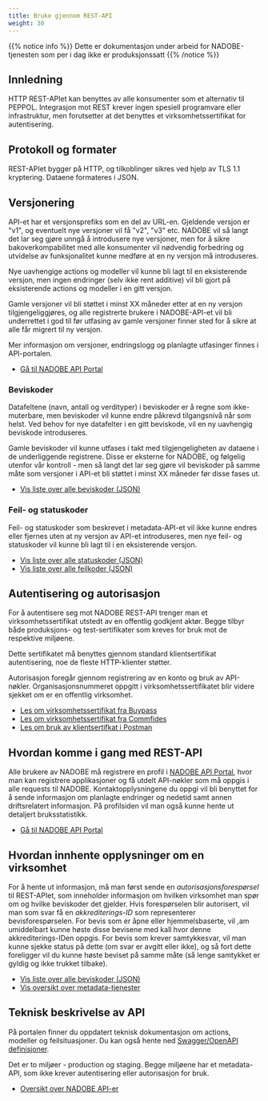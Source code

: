 ```yaml
---
title: Bruke gjennom REST-API
weight: 30
---
```


{{% notice info %}}
Dette er dokumentasjon under arbeid for NADOBE-tjenesten som per i dag ikke er produksjonssatt
{{% /notice %}}

## Innledning

HTTP REST-APIet kan benyttes av alle konsumenter som et alternativ til PEPPOL. Integrasjon mot REST krever ingen spesiell programvare eller infrastruktur, men forutsetter at det benyttes et virksomhetssertifikat for autentisering.

## Protokoll og formater

REST-APIet bygger på HTTP, og tilkoblinger sikres ved hjelp av TLS 1.1 kryptering. Dataene formateres i JSON.

## Versjonering

API-et har et versjonsprefiks som en del av URL-en. Gjeldende versjon er "v1", og eventuelt nye versjoner vil få "v2", "v3" etc. NADOBE vil så langt det lar seg gjøre unngå å introdusere nye versjoner, men for å sikre bakoverkompabilitet med alle konsumenter vil nødvendig forbedring og utvidelse av funksjonalitet kunne medføre at en ny versjon må introduseres.

Nye uavhengige actions og modeller vil kunne bli lagt til en eksisterende versjon, men ingen endringer (selv ikke rent additive) vil bli gjort på eksisterende actions og modeller i en gitt versjon.

Gamle versjoner vil bli støttet i minst XX måneder etter at en ny versjon tilgjengeliggjøres, og alle registrerte brukere i NADOBE-API-et vil bli underrettet i god til før utfasing av gamle versjoner finner sted for å sikre at alle får migrert til ny versjon.

Mer informasjon om versjoner, endringslogg og planlagte utfasinger finnes i API-portalen.

* [Gå til NADOBE API Portal](https://apim-nadobe.portal.azure-api.net/)

### Beviskoder

Datafeltene (navn, antall og verdityper) i beviskoder er å regne som ikke-muterbare, men beviskoder vil kunne endre påkrevd tilgangsnivå når som helst. Ved behov for nye datafelter i en gitt beviskode, vil en ny uavhengig beviskode introduseres.

Gamle beviskoder vil kunne utfases i takt med tilgjengeligheten av dataene i de underliggende registrene. Disse er eksterne for NADOBE, og følgelig utenfor vår kontroll - men så langt det lar seg gjøre vil beviskoder på samme måte som versjoner i API-et bli støttet i minst XX måneder før disse fases ut.

* [Vis liste over alle beviskoder (JSON)](https://apim-nadobe.azure-api.net/nadobe/v1/metadata/evidencecodes)

### Feil- og statuskoder

Feil- og statuskoder som beskrevet i metadata-API-et vil ikke kunne endres eller fjernes uten at ny versjon av API-et introduseres, men nye feil- og statuskoder vil kunne bli lagt til i en eksisterende versjon.

* [Vis liste over alle statuskoder (JSON)](https://apim-nadobe.azure-api.net/nadobe/v1/metadata/statuscodes)
* [Vis liste over alle feilkoder (JSON)](https://apim-nadobe.azure-api.net/nadobe/v1/metadata/errorcodes)

## Autentisering og autorisasjon

For å autentisere seg mot NADOBE REST-API trenger man et virksomhetssertifikat utstedt av en offentlig godkjent aktør. Begge tilbyr både produksjons- og test-sertifikater som kreves for bruk mot de respektive miljøene.

Dette sertifikatet må benyttes gjennom standard klientsertifikat autentisering, noe de fleste HTTP-klienter støtter.

Autorisasjon foregår gjennom registrering av en konto og bruk av API-nøkler. Organisasjonsnummeret oppgitt i virksomhetssertifikatet blir videre sjekket om er en offentlig virksomhet.

* [Les om virksomhetssertifikat fra Buypass](https://www.buypass.no/produkter-og-tjenester/virksomhetssertifikat)
* [Les om virksomhetssertifikat fra Commfides](https://www.commfides.com/commfides-virksomhetssertifikat/)
* [Les om bruk av klientsertifkat i Postman](https://www.getpostman.com/docs/v6/postman/sending_api_requests/certificates)

## Hvordan komme i gang med REST-API

Alle brukere av NADOBE må registrere en profil i [NADOBE API Portal](https://apim-nadobe.portal.azure-api.net/), hvor man kan registrere applikasjoner og få utdelt API-nøkler som må oppgis i alle requests til NADOBE. Kontaktopplysningene du oppgi vil bli benyttet for å sende informasjon om planlagte endringer og nedetid samt annen driftsrelatert informasjon. På profilsiden vil man også kunne hente ut detaljert bruksstatistikk.

* [Gå til NADOBE API Portal](https://apim-nadobe.portal.azure-api.net/)

## Hvordan innhente opplysninger om en virksomhet

For å hente ut informasjon, må man først sende en _autorisasjonsforespørsel_ til REST-APIet, som inneholder informasjon om hvilken virksomhet man spør om og hvilke beviskoder det gjelder. Hvis forespørselen blir autorisert, vil man som svar få en _akkrediterings-ID_ som representerer bevisforespørselen. For bevis som er åpne eller hjemmelsbaserte, vil ,am umiddelbart kunne høste disse bevisene med kall hvor denne akkrediterings-IDen oppgis. For bevis som krever samtykkesvar, vil man kunne sjekke status på dette (om svar er avgitt eller ikke), og så fort dette foreligger vil du kunne høste beviset på samme måte (så lenge samtykket er gyldig og ikke trukket tilbake).

* [Vis liste over alle beviskoder (JSON)](https://apim-nadobe.azure-api.net/nadobe/v1/metadata/evidencecodes)
* [Vis oversikt over metadata-tjenester](https://apim-nadobe.portal.azure-api.net/docs/services/5aa91ea0b10fe31114e260e1/operations/5aa91f0db10fe31114e260e2)

## Teknisk beskrivelse av API

På portalen finner du oppdatert teknisk dokumentasjon om actions, modeller og feilsituasjoner. Du kan også hente ned [Swagger/OpenAPI definisjoner](https://swagger.io/specification/).

Det er to miljøer - production og staging. Begge miljøene har et metadata-API, som ikke krever autentisering eller autorisasjon for bruk.

* [Oversikt over NADOBE API-er](https://apim-nadobe.portal.azure-api.net/docs/services/)

